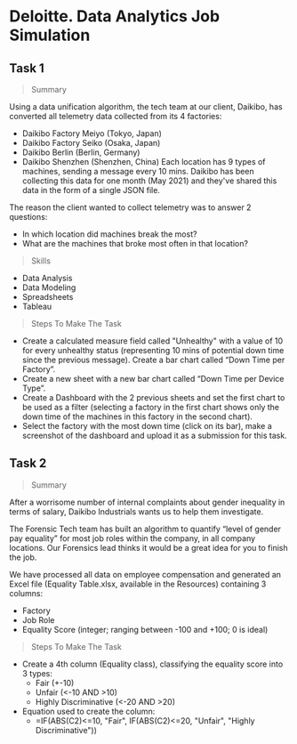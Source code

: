# Deloitte. Data Analytics Job Simulation

## Task 1
> Summary

Using a data unification algorithm, the tech team at our client, Daikibo, has converted all telemetry data collected from its 4 factories:

- Daikibo Factory Meiyo (Tokyo, Japan)
- Daikibo Factory Seiko (Osaka, Japan)
- Daikibo Berlin (Berlin, Germany)
- Daikibo Shenzhen (Shenzhen, China)
Each location has 9 types of machines, sending a message every 10 mins. Daikibo has been collecting this data for one month (May 2021) and they've shared this data in the form of a single JSON file.

The reason the client wanted to collect telemetry was to answer 2 questions:

- In which location did machines break the most?
- What are the machines that broke most often in that location?

> Skills
- Data Analysis
- Data Modeling
- Spreadsheets
- Tableau

> Steps To Make The Task
- Create a calculated measure field called "Unhealthy" with a value of 10 for every unhealthy status (representing 10 mins of potential down time since the previous message).
 Create a bar chart called “Down Time per Factory”.
- Create a new sheet with a new bar chart called “Down Time per Device Type”.
- Create a Dashboard with the 2 previous sheets and set the first chart to be used as a filter (selecting a factory in the first chart shows only the down time of the machines in this factory in the second chart).
- Select the factory with the most down time (click on its bar), make a screenshot of the dashboard and upload it as a submission for this task.


## Task 2
> Summary

After a worrisome number of internal complaints about gender inequality in terms of salary, Daikibo Industrials wants us to help them investigate.

The Forensic Tech team has built an algorithm to quantify “level of gender pay equality” for most job roles within the company, in all company locations. Our Forensics lead thinks it would be a great idea for you to finish the job.

We have processed all data on employee compensation and generated an Excel file (Equality Table.xlsx, available in the Resources) containing 3 columns:
- Factory
- Job Role
- Equality Score (integer; ranging between -100 and +100; 0 is ideal)

> Steps To Make The Task
- Create a 4th column (Equality class), classifying the equality score into 3 types:
  - Fair (+-10)
  - Unfair (<-10 AND >10)
  - Highly Discriminative (<-20 AND >20)
- Equation used to create the column:
  - =IF(ABS(C2)<=10, "Fair", IF(ABS(C2)<=20, "Unfair", "Highly Discriminative")) 
